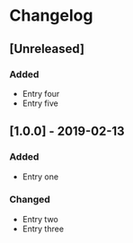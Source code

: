# Changelog

## [Unreleased]
### Added
- Entry four
- Entry five

## [1.0.0] - 2019-02-13
### Added
- Entry one

### Changed
- Entry two
- Entry three